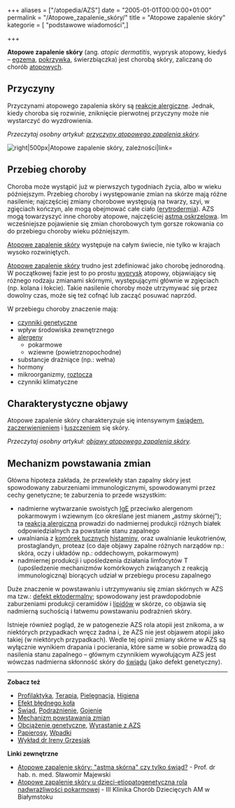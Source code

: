 +++
aliases = ["/atopedia/AZS"]
date = "2005-01-01T00:00:00+01:00"
permalink = "/Atopowe_zapalenie_skóry/"
title = "Atopowe zapalenie skóry"
kategorie = [ "podstawowe wiadomości",]

+++

**Atopowe zapalenie skóry** (ang. *atopic dermatitis*, wyprysk atopowy, kiedyś – [egzema](/atopedia/Egzema "wikilink"), [pokrzywka](/atopedia/pokrzywka "wikilink"), świerzbiączka) jest chorobą skóry, zaliczaną do chorób [atopowych](/atopedia/atopia "wikilink").

Przyczyny
---------

Przyczynami atopowego zapalenia skóry są [reakcje alergiczne](/atopedia/reakcja_alergiczna "wikilink"). Jednak, kiedy choroba się rozwinie, zniknięcie pierwotnej przyczyny może nie wystarczyć do wyzdrowienia.

*Przeczytaj osobny artykuł: [przyczyny atopowego zapalenia skóry](/atopedia/Przyczyny_atopowego_zapalenia_skóry "wikilink").*

![](/images/Atopowe-diagram.png "right|500px|Atopowe zapalenie skóry, zależności|link=")

Przebieg choroby
----------------

Choroba może wystąpić już w pierwszych tygodniach życia, albo w wieku późniejszym. Przebieg choroby i występowanie zmian na skórze mają różne nasilenie; najczęściej zmiany chorobowe występują na twarzy, szyi, w zgięciach kończyn, ale mogą obejmować całe ciało ([erytrodermia](/atopedia/erytrodermia "wikilink")). AZS mogą towarzyszyć inne choroby atopowe, najczęściej [astma oskrzelowa](/atopedia/astma_oskrzelowa "wikilink"). Im wcześniejsze pojawienie się zmian chorobowych tym gorsze rokowania co do przebiegu choroby wieku późniejszym.

[Atopowe zapalenie skóry](/atopedia/Atopowe_zapalenie_skóry "wikilink") występuje na całym świecie, nie tylko w krajach wysoko rozwiniętych.

[Atopowe zapalenie skóry](/atopedia/Atopowe_zapalenie_skóry "wikilink") trudno jest zdefiniować jako chorobę jednorodną. W początkowej fazie jest to po prostu [wyprysk](/atopedia/wyprysk "wikilink") atopowy, objawiający się różnego rodzaju zmianami skórnymi, występującymi głównie w zgięciach (np. kolana i łokcie). Takie nasilenie choroby może utrzymywać się przez dowolny czas, może się też cofnąć lub zacząć posuwać naprzód.

W przebiegu choroby znaczenie mają:

-   [czynniki genetyczne](/atopedia/obciążenie_genetyczne "wikilink")
-   wpływ środowiska zewnętrznego
-   [alergeny](/atopedia/alergen "wikilink")
    -   pokarmowe
    -   wziewne (powietrznopochodne)
-   substancje drażniące (np.: wełna)
-   hormony
-   mikroorganizmy, [roztocza](/atopedia/roztocze_kurzu_domowego "wikilink")
-   czynniki klimatyczne

Charakterystyczne objawy
------------------------

Atopowe zapalenie skóry charakteryzuje się intensywnym [świądem](/atopedia/świąd "wikilink"), [zaczerwienieniem](/atopedia/zaczerwienienie "wikilink") i [łuszczeniem](/atopedia/łuszczenie "wikilink") się skóry.

*Przeczytaj osobny artykuł: [objawy atopowego zapalenia skóry](/atopedia/objawy_atopowego_zapalenia_skóry "wikilink").*

Mechanizm powstawania zmian
---------------------------

Główna hipoteza zakłada, że przewlekły stan zapalny skóry jest spowodowany zaburzeniami immunologicznymi, spowodowanymi przez cechy genetyczne; te zaburzenia to przede wszystkim:

-   nadmierne wytwarzanie swoistych [IgE](/atopedia/IgE "wikilink") przeciwko alergenom pokarmowym i wziewnym (co określane jest mianem „astmy skórnej”); ta [reakcja alergiczna](/atopedia/Reakcja_alergiczna "wikilink") prowadzi do nadmiernej produkcji różnych białek odpowiedzialnych za powstanie stanu zapalnego
-   uwalniania z [komórek tucznych](/atopedia/komórki_tuczne "wikilink") [histaminy](/atopedia/histamina "wikilink"), oraz uwalnianie leukotrienów, prostaglandyn, proteaz (co daje objawy zapalne różnych narządów np.: skóra, oczy i układów np.: oddechowym, pokarmowym)
-   nadmiernej produkcji i upośledzenia działania limfocytów T (upośledzenie mechanizmów komórkowych związanych z reakcją immunologiczną) biorących udział w przebiegu procesu zapalnego

Duże znaczenie w powstawaniu i utrzymywaniu się zmian skórnych w AZS ma tzw.: [defekt ektodermalny](/atopedia/defekt_ektodermalny "wikilink"); spowodowany jest prawdopodobnie zaburzeniami produkcji ceramidów i [lipidów](/atopedia/płaszcz_lipidowy "wikilink") w skórze, co objawia się nadmierną suchością i łatwemu powstawaniu podrażnień skóry.

Istnieje również pogląd, że w patogenezie AZS rola atopii jest znikoma, a w niektórych przypadkach wręcz żadna i, że AZS nie jest objawem atopii jako takiej (w niektórych przypadkach). Wedle tej opinii zmiany skórne w AZS są wyłącznie wynikiem drapania i pocierania, które same w sobie prowadzą do nasilenia stanu zapalnego – głównym czynnikiem wywołującym AZS jest wówczas nadmierna skłonność skóry do [świądu](/atopedia/świąd "wikilink") (jako defekt genetyczny).

------------------------------------------------------------------------

**Zobacz też**

-   [Profilaktyka](/atopedia/Profilaktyka "wikilink"), [Terapia](/atopedia/Terapia "wikilink"), [Pielęgnacja](/atopedia/Pielęgnacja "wikilink"), [Higiena](/atopedia/Higiena "wikilink")
-   [Efekt błędnego koła](/atopedia/Efekt_błędnego_koła "wikilink")
-   [Świąd](/atopedia/Świąd "wikilink"), [Podrażnienie](/atopedia/Podrażnienie "wikilink"), [Gojenie](/atopedia/Gojenie "wikilink")
-   [Mechanizm powstawania zmian](/atopedia/Mechanizm_powstawania_zmian "wikilink")
-   [Obciążenie genetyczne](/atopedia/Obciążenie_genetyczne "wikilink"), [Wyrastanie z AZS](/atopedia/Wyrastanie_z_AZS "wikilink")
-   [Papierosy](/atopedia/Papierosy "wikilink"), [Wpadki](/atopedia/:Kategoria:Wpadki "wikilink")
-   [Wykład dr Ireny Grzesiak](/atopedia/Wykład_dr_Ireny_Grzesiak "wikilink")

**Linki zewnętrzne**

-   [Atopowe zapalenie skóry: "astma skórna" czy tylko świąd?](http://www.alergia.org.pl/lek.arch1/archiwum/00_03/atopowe.html) - Prof. dr hab. n. med. Sławomir Majewski
-   [Atopowe zapalenie skóry u dzieci-etiopatogenetyczna rola nadwrażliwości pokarmowej](http://www.alergia.org.pl/lek.arch1/archiwum/01_01/atopowe.html) - III Klinika Chorób Dziecięcych AM w Białymstoku
